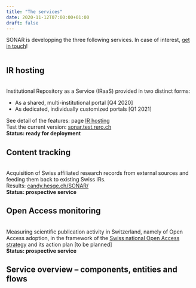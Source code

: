 ```yaml
---
title: "The services"
date: 2020-11-12T07:00:00+01:00
draft: false
---
```


SONAR is developping the three following services. In case of interest, <a href="/#contact-form">get in touch</a>!

<section id="two">
	<div class="row">
		<article class="12u 12u$(xsmall) work-item">
			<div class=" project-info">
				<img class="" src="/images/noun_Brochure_79251_000000_modif.svg" alt="" />
				<h2>IR hosting</h2><br/>
				Institutional Repository as a Service (IRaaS) provided in two distinct forms:
				<ul>
					<li>As a shared, multi-institutional portal [Q4 2020]</li>
					<li>As dedicated, individually customized portals [Q1 2021]</li>
				</ul>
				See detail of the features: page <a href="/iraas/">IR hosting</a><br/>
				Test the current version: <a href="https://sonar.test.rero.ch/">sonar.test.rero.ch</a><br/>
				<b>Status: ready for deployment</b>
			</div>
		</article>
		<article class="12u 12u$(xsmall) work-item">
			<div class=" project-info">
				<img class="" src="/images/noun_Brochure_79251_000000_modif.svg" alt="" />
				<h2>Content tracking</h2><br/>
				Acquisition of Swiss affiliated research records from external sources and feeding them back to existing Swiss IRs.<br/>
				Results: <a href="http://candy.hesge.ch/SONAR/">candy.hesge.ch/SONAR/</a><br/>
				<b>Status: prospective service</b>
			</div>
		</article>
		<article class="12u 12u$(xsmall) work-item">
			<div class=" project-info">
				<img class="" src="/images/noun_Brochure_79251_000000_modif.svg" alt="" />
				<h2>Open Access monitoring</h2><br/>
				Measuring scientific publication activity in Switzerland, namely of Open Access adoption, in the framework of the <a href="https://www.swissuniversities.ch/fr/themes/digitalisation/open-access-campagne/strategie-nationale-et-plan-daction">Swiss national Open Access strategy</a> and its action plan [to be planned]<br/>
				<b>Status: prospective service</b>
			</div>
		</article>
	</div>
</section>

## Service overview – components, entities and flows

<a href="/documents/sonar-schema_20181022.svg" class="image fit thumb"><img src="/documents/sonar-schema_20181022.svg" alt="" /></a>


